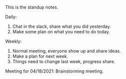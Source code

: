 This is the standup notes.

Daily: 
1. Chat in the slack, share what you did yesterday.
2. Make some plan on what you need to do today.

Weekly:
1. Normal meeting, everyone show up and share ideas.
2. Make a plan for next week.
3. Things need to change last week, progress share.

Meeting for 04/18/2021:
Brainstorming meeting.
